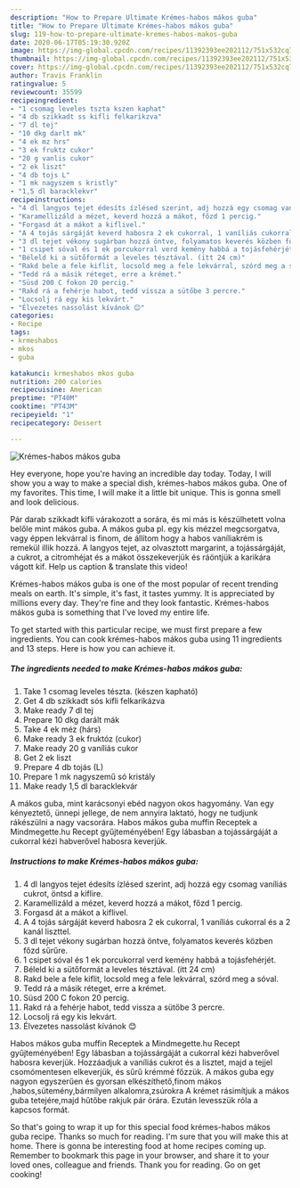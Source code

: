 ```yaml
---
description: "How to Prepare Ultimate Krémes-habos mákos guba"
title: "How to Prepare Ultimate Krémes-habos mákos guba"
slug: 119-how-to-prepare-ultimate-kremes-habos-makos-guba
date: 2020-06-17T05:19:30.920Z
image: https://img-global.cpcdn.com/recipes/11392393ee202112/751x532cq70/kremes-habos-makos-guba-recept-foto.jpg
thumbnail: https://img-global.cpcdn.com/recipes/11392393ee202112/751x532cq70/kremes-habos-makos-guba-recept-foto.jpg
cover: https://img-global.cpcdn.com/recipes/11392393ee202112/751x532cq70/kremes-habos-makos-guba-recept-foto.jpg
author: Travis Franklin
ratingvalue: 5
reviewcount: 35599
recipeingredient:
- "1 csomag leveles tszta kszen kaphat"
- "4 db szikkadt ss kifli felkarikzva"
- "7 dl tej"
- "10 dkg darlt mk"
- "4 ek mz hrs"
- "3 ek fruktz cukor"
- "20 g vanlis cukor"
- "2 ek liszt"
- "4 db tojs L"
- "1 mk nagyszem s kristly"
- "1,5 dl baracklekvr"
recipeinstructions:
- "4 dl langyos tejet édesíts ízlésed szerint, adj hozzá egy csomag vaníliás cukrot, öntsd a kiflire."
- "Karamellizáld a mézet, keverd hozzá a mákot, főzd 1 percig."
- "Forgasd át a mákot a kiflivel."
- "A 4 tojás sárgáját keverd habosra 2 ek cukorral, 1 vaníliás cukorral és a 2 kanál liszttel."
- "3 dl tejet vékony sugárban hozzá öntve, folyamatos keverés közben főzd sűrűre."
- "1 csipet sóval és 1 ek porcukorral verd kemény habbá a tojásfehérjét."
- "Béleld ki a sütőformát a leveles tésztával. (itt 24 cm)"
- "Rakd bele a fele kiflit, locsold meg a fele lekvárral, szórd meg a sóval."
- "Tedd rá a másik réteget, erre a krémet."
- "Süsd 200 C fokon 20 percig."
- "Rakd rá a fehérje habot, tedd vissza a sütőbe 3 percre."
- "Locsolj rá egy kis lekvárt."
- "Élvezetes nassolást kívánok 😊"
categories:
- Recipe
tags:
- krmeshabos
- mkos
- guba

katakunci: krmeshabos mkos guba 
nutrition: 200 calories
recipecuisine: American
preptime: "PT40M"
cooktime: "PT43M"
recipeyield: "1"
recipecategory: Dessert

---
```



![Krémes-habos mákos guba](https://img-global.cpcdn.com/recipes/11392393ee202112/751x532cq70/kremes-habos-makos-guba-recept-foto.jpg)

Hey everyone, hope you're having an incredible day today. Today, I will show you a way to make a special dish, krémes-habos mákos guba. One of my favorites. This time, I will make it a little bit unique. This is gonna smell and look delicious.

Pár darab szikkadt kifli várakozott a sorára, és mi más is készülhetett volna belőle mint mákos guba. A mákos guba pl. egy kis mézzel megcsorgatva, vagy éppen lekvárral is finom, de állítom hogy a habos vaníliakrém is remekül illik hozzá. A langyos tejet, az olvasztott margarint, a tojássárgáját, a cukrot, a citromhéjat és a mákot összekeverjük és ráöntjük a karikára vágott kif. Help us caption &amp; translate this video!

Krémes-habos mákos guba is one of the most popular of recent trending meals on earth. It's simple, it's fast, it tastes yummy. It is appreciated by millions every day. They're fine and they look fantastic. Krémes-habos mákos guba is something that I've loved my entire life.


To get started with this particular recipe, we must first prepare a few ingredients. You can cook krémes-habos mákos guba using 11 ingredients and 13 steps. Here is how you can achieve it.

<!--inarticleads1-->

##### The ingredients needed to make Krémes-habos mákos guba:

1. Take 1 csomag leveles tészta. (készen kapható)
1. Get 4 db szikkadt sós kifli felkarikázva
1. Make ready 7 dl tej
1. Prepare 10 dkg darált mák
1. Take 4 ek méz (hárs)
1. Make ready 3 ek fruktóz (cukor)
1. Make ready 20 g vaníliás cukor
1. Get 2 ek liszt
1. Prepare 4 db tojás (L)
1. Prepare 1 mk nagyszemű só kristály
1. Make ready 1,5 dl baracklekvár


A mákos guba, mint karácsonyi ebéd nagyon okos hagyomány. Van egy kényeztető, ünnepi jellege, de nem annyira laktató, hogy ne tudjunk rákészülni a nagy vacsorára. Habos mákos guba muffin Receptek a Mindmegette.hu Recept gyűjteményében! Egy lábasban a tojássárgáját a cukorral kézi habverővel habosra keverjük. 

<!--inarticleads2-->

##### Instructions to make Krémes-habos mákos guba:

1. 4 dl langyos tejet édesíts ízlésed szerint, adj hozzá egy csomag vaníliás cukrot, öntsd a kiflire.
1. Karamellizáld a mézet, keverd hozzá a mákot, főzd 1 percig.
1. Forgasd át a mákot a kiflivel.
1. A 4 tojás sárgáját keverd habosra 2 ek cukorral, 1 vaníliás cukorral és a 2 kanál liszttel.
1. 3 dl tejet vékony sugárban hozzá öntve, folyamatos keverés közben főzd sűrűre.
1. 1 csipet sóval és 1 ek porcukorral verd kemény habbá a tojásfehérjét.
1. Béleld ki a sütőformát a leveles tésztával. (itt 24 cm)
1. Rakd bele a fele kiflit, locsold meg a fele lekvárral, szórd meg a sóval.
1. Tedd rá a másik réteget, erre a krémet.
1. Süsd 200 C fokon 20 percig.
1. Rakd rá a fehérje habot, tedd vissza a sütőbe 3 percre.
1. Locsolj rá egy kis lekvárt.
1. Élvezetes nassolást kívánok 😊


Habos mákos guba muffin Receptek a Mindmegette.hu Recept gyűjteményében! Egy lábasban a tojássárgáját a cukorral kézi habverővel habosra keverjük. Hozzáadjuk a vaníliás cukrot és a lisztet, majd a tejjel csomómentesen elkeverjük, és sűrű krémmé főzzük. A mákos guba egy nagyon egyszerűen és gyorsan elkészíthető,finom mákos ,habos,sütemény,bármilyen alkalomra,zsúrokra A krémet rásimítjuk a mákos guba tetejére,majd hűtőbe rakjuk pár órára. Ezután levesszük róla a kapcsos formát. 

So that's going to wrap it up for this special food krémes-habos mákos guba recipe. Thanks so much for reading. I'm sure that you will make this at home. There is gonna be interesting food at home recipes coming up. Remember to bookmark this page in your browser, and share it to your loved ones, colleague and friends. Thank you for reading. Go on get cooking!
